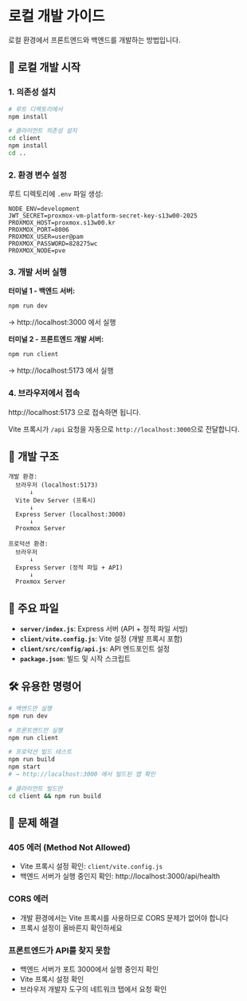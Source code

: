 # 로컬 개발 가이드

로컬 환경에서 프론트엔드와 백엔드를 개발하는 방법입니다.

## 🚀 로컬 개발 시작

### 1. 의존성 설치

```bash
# 루트 디렉토리에서
npm install

# 클라이언트 의존성 설치
cd client
npm install
cd ..
```

### 2. 환경 변수 설정

루트 디렉토리에 `.env` 파일 생성:

```env
NODE_ENV=development
JWT_SECRET=proxmox-vm-platform-secret-key-s13w00-2025
PROXMOX_HOST=proxmox.s13w00.kr
PROXMOX_PORT=8006
PROXMOX_USER=user@pam
PROXMOX_PASSWORD=828275wc
PROXMOX_NODE=pve
```

### 3. 개발 서버 실행

**터미널 1 - 백엔드 서버:**
```bash
npm run dev
```
→ http://localhost:3000 에서 실행

**터미널 2 - 프론트엔드 개발 서버:**
```bash
npm run client
```
→ http://localhost:5173 에서 실행

### 4. 브라우저에서 접속

http://localhost:5173 으로 접속하면 됩니다.

Vite 프록시가 `/api` 요청을 자동으로 `http://localhost:3000`으로 전달합니다.

## 🔧 개발 구조

```
개발 환경:
  브라우저 (localhost:5173)
      ↓
  Vite Dev Server (프록시)
      ↓
  Express Server (localhost:3000)
      ↓
  Proxmox Server

프로덕션 환경:
  브라우저
      ↓
  Express Server (정적 파일 + API)
      ↓
  Proxmox Server
```

## 📝 주요 파일

- **`server/index.js`**: Express 서버 (API + 정적 파일 서빙)
- **`client/vite.config.js`**: Vite 설정 (개발 프록시 포함)
- **`client/src/config/api.js`**: API 엔드포인트 설정
- **`package.json`**: 빌드 및 시작 스크립트

## 🛠️ 유용한 명령어

```bash
# 백엔드만 실행
npm run dev

# 프론트엔드만 실행
npm run client

# 프로덕션 빌드 테스트
npm run build
npm start
# → http://localhost:3000 에서 빌드된 앱 확인

# 클라이언트 빌드만
cd client && npm run build
```

## 🐛 문제 해결

### 405 에러 (Method Not Allowed)

- Vite 프록시 설정 확인: `client/vite.config.js`
- 백엔드 서버가 실행 중인지 확인: http://localhost:3000/api/health

### CORS 에러

- 개발 환경에서는 Vite 프록시를 사용하므로 CORS 문제가 없어야 합니다
- 프록시 설정이 올바른지 확인하세요

### 프론트엔드가 API를 찾지 못함

- 백엔드 서버가 포트 3000에서 실행 중인지 확인
- Vite 프록시 설정 확인
- 브라우저 개발자 도구의 네트워크 탭에서 요청 확인

